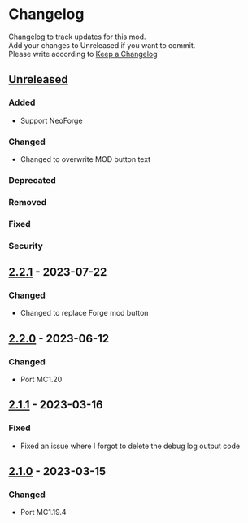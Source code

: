 # Changelog
Changelog to track updates for this mod.  
    Add your changes to Unreleased if you want to commit.  
    Please write according to [Keep a Changelog](https://keepachangelog.com/en/1.0.0/)

## [Unreleased]

### Added
- Support NeoForge
### Changed
- Changed to overwrite MOD button text
### Deprecated

### Removed

### Fixed

### Security

## [2.2.1] - 2023-07-22

### Changed
- Changed to replace Forge mod button

## [2.2.0] - 2023-06-12

### Changed
- Port MC1.20

## [2.1.1] - 2023-03-16

### Fixed
- Fixed an issue where I forgot to delete the debug log output code

## [2.1.0] - 2023-03-15

### Changed
- Port MC1.19.4

[Unreleased]: https://github.com/MORIMORI0317/GameMenuModOption/compare/v2.2.1...HEAD
[2.2.1]: https://github.com/MORIMORI0317/GameMenuModOption/compare/v2.2.0...v2.2.1
[2.2.0]: https://github.com/MORIMORI0317/GameMenuModOption/compare/v2.1.1...v2.2.0
[2.1.1]: https://github.com/MORIMORI0317/GameMenuModOption/compare/v2.1.0...v2.1.1
[2.1.0]: https://github.com/MORIMORI0317/GameMenuModOption/commits/v2.1.0
